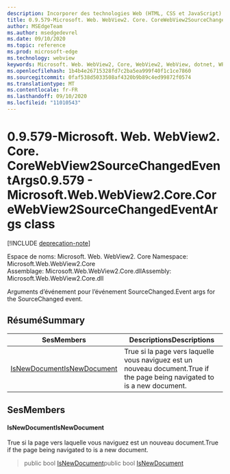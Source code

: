 ```yaml
---
description: Incorporer des technologies Web (HTML, CSS et JavaScript) dans vos applications natives avec le contrôle Microsoft Edge WebView2
title: 0.9.579-Microsoft. Web. WebView2. Core. CoreWebView2SourceChangedEventArgs
author: MSEdgeTeam
ms.author: msedgedevrel
ms.date: 09/10/2020
ms.topic: reference
ms.prod: microsoft-edge
ms.technology: webview
keywords: Microsoft. Web. WebView2, Core, WebView2, WebView, dotnet, WPF, WinForms, application, Edge, CoreWebView2, CoreWebView2Controller, contrôle de navigateur, Edge html, Microsoft. Web. WebView2. Core. CoreWebView2SourceChangedEventArgs
ms.openlocfilehash: 1b4b4e26715328fd7c2ba5ea999f40f1c1ce7860
ms.sourcegitcommit: 0faf538d5033508af4320b9b89c4ed99872f0574
ms.translationtype: MT
ms.contentlocale: fr-FR
ms.lasthandoff: 09/10/2020
ms.locfileid: "11010543"
---
```

# <span data-ttu-id="3ce7e-104">0.9.579-Microsoft. Web. WebView2. Core. CoreWebView2SourceChangedEventArgs</span><span class="sxs-lookup"><span data-stu-id="3ce7e-104">0.9.579 - Microsoft.Web.WebView2.Core.CoreWebView2SourceChangedEventArgs class</span></span> 

[!INCLUDE [deprecation-note](../../includes/deprecation-note.md)]

<span data-ttu-id="3ce7e-105">Espace de noms: Microsoft. Web. WebView2. Core </span><span class="sxs-lookup"><span data-stu-id="3ce7e-105">Namespace: Microsoft.Web.WebView2.Core</span></span>\
<span data-ttu-id="3ce7e-106">Assemblage: Microsoft.Web.WebView2.Core.dll</span><span class="sxs-lookup"><span data-stu-id="3ce7e-106">Assembly: Microsoft.Web.WebView2.Core.dll</span></span>

<span data-ttu-id="3ce7e-107">Arguments d’événement pour l’événement SourceChanged.</span><span class="sxs-lookup"><span data-stu-id="3ce7e-107">Event args for the SourceChanged event.</span></span>

## <span data-ttu-id="3ce7e-108">Résumé</span><span class="sxs-lookup"><span data-stu-id="3ce7e-108">Summary</span></span>

 <span data-ttu-id="3ce7e-109">Ses</span><span class="sxs-lookup"><span data-stu-id="3ce7e-109">Members</span></span>                        | <span data-ttu-id="3ce7e-110">Descriptions</span><span class="sxs-lookup"><span data-stu-id="3ce7e-110">Descriptions</span></span>
--------------------------------|---------------------------------------------
[<span data-ttu-id="3ce7e-111">IsNewDocument</span><span class="sxs-lookup"><span data-stu-id="3ce7e-111">IsNewDocument</span></span>](#isnewdocument) | <span data-ttu-id="3ce7e-112">True si la page vers laquelle vous naviguez est un nouveau document.</span><span class="sxs-lookup"><span data-stu-id="3ce7e-112">True if the page being navigated to is a new document.</span></span>

## <span data-ttu-id="3ce7e-113">Ses</span><span class="sxs-lookup"><span data-stu-id="3ce7e-113">Members</span></span>

#### <span data-ttu-id="3ce7e-114">IsNewDocument</span><span class="sxs-lookup"><span data-stu-id="3ce7e-114">IsNewDocument</span></span> 

<span data-ttu-id="3ce7e-115">True si la page vers laquelle vous naviguez est un nouveau document.</span><span class="sxs-lookup"><span data-stu-id="3ce7e-115">True if the page being navigated to is a new document.</span></span>

> <span data-ttu-id="3ce7e-116">public bool [IsNewDocument](#isnewdocument)</span><span class="sxs-lookup"><span data-stu-id="3ce7e-116">public bool [IsNewDocument](#isnewdocument)</span></span>


